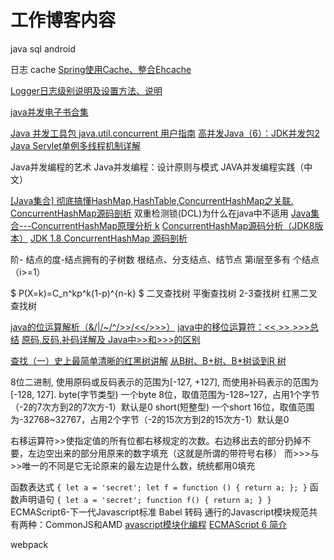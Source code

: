 # 工作博客内容
java
sql
android



日志
cache  [Spring使用Cache、整合Ehcache](http://elim.iteye.com/blog/2123030)

[Logger日志级别说明及设置方法、说明](http://blog.csdn.net/rogger_chen/article/details/50587920)


[java并发电子书合集](http://blog.csdn.net/cloud_strife_1985/article/details/46663623)

[Java 并发工具包 java.util.concurrent 用户指南](http://blog.csdn.net/defonds/article/details/44021605/)
[高并发Java（6）：JDK并发包2](http://www.importnew.com/21303.html)
[Java Servlet单例多线程机制详解](http://blog.csdn.net/x_men_01/article/details/53170569)


Java并发编程的艺术
Java并发编程：设计原则与模式
JAVA并发编程实践（中文）

[[Java集合] 彻底搞懂HashMap,HashTable,ConcurrentHashMap之关联.](http://www.cnblogs.com/wang-meng/p/5808006.html)
[ConcurrentHashMap源码剖析](http://www.importnew.com/21781.html)
双重检测锁(DCL)为什么在java中不适用
[Java集合---ConcurrentHashMap原理分析 k](https://www.cnblogs.com/ITtangtang/p/3948786.html)
[ConcurrentHashMap源码分析（JDK8版本）](http://blog.csdn.net/u010723709/article/details/48007881)
[JDK 1.8 ConcurrentHashMap 源码剖析](http://blog.csdn.net/lsgqjh/article/details/54867107)

阶- 
结点的度-结点拥有的子树数  根结点、分支结点、结节点
第i层至多有 个结点（i>=1）

$ P(X=k)=C_n^kp^k(1-p)^{n-k} $
二叉查找树
平衡查找树 2-3查找树
红黑二叉查找树


[java的位运算解析（&/|/~/^/>>/<</>>>）](http://blog.csdn.net/lazyman_54/article/details/51283459)
[java中的移位运算符：<<,>>,>>>总结](http://www.cnblogs.com/hongten/p/hongten_java_yiweiyunsuangfu.html)
[原码,反码,补码详解及 Java中>>和>>>的区别](http://blog.csdn.net/zq602316498/article/details/39404043)


[查找（一）史上最简单清晰的红黑树讲解](http://blog.csdn.net/yang_yulei/article/details/26066409)
[ 从B树、B+树、B*树谈到R 树](http://blog.csdn.net/v_JULY_v/article/details/6530142/)



8位二进制, 使用原码或反码表示的范围为[-127, +127], 而使用补码表示的范围为[-128, 127].
byte(字节类型) 一个byte 8位，取值范围为-128~127，占用1个字节（-2的7次方到2的7次方-1）默认是0
short(短整型) 一个short 16位，取值范围为-32768~32767，占用2个字节（-2的15次方到2的15次方-1）默认是0

右移运算符>>使指定值的所有位都右移规定的次数。右边移出去的部分扔掉不要，左边空出来的部分用原来的数字填充（这就是所谓的带符号右移）
而>>>与>>唯一的不同是它无论原来的最左边是什么数，统统都用0填充


函数表达式
`
{
   let a = 'secret';
   let f = function () {
     return a;
   };
 }
`
函数声明语句
`
{
  let a = 'secret';
  function f() {
    return a;
  }
}
`
ECMAScript6-下一代Javascript标准    Babel 转码
通行的Javascript模块规范共有两种：CommonJS和AMD
[avascript模块化编程](http://www.ruanyifeng.com/blog/2012/11/require_js.html)
[ECMAScript 6 简介](http://es6.ruanyifeng.com/#docs/intro)

webpack


